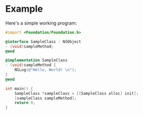 # Example

Here's a simple working program:

``` objective-c
#import <Foundation/Foundation.h>

@interface SampleClass : NSObject
- (void)sampleMethod;
@end

@implementation SampleClass
- (void)sampleMethod {
    NSLog(@"Hello, World! \n");
}
@end

int main() {
    SampleClass *sampleClass = [[SampleClass alloc] init];
    [sampleClass sampleMethod];
    return 0;
}
```
